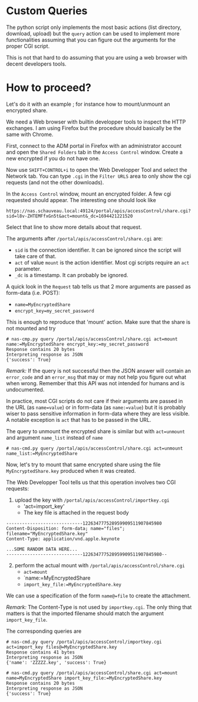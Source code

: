 # Custom Queries

The python script only implements the most basic actions (list directory, download, upload) but the `query` action can be used to implement more functionalities assuming that you can figure out the arguments for the proper CGI script.

This is not that hard to do assuming that you are using a web browser with decent developers tools.

# How to proceed?


Let's do it with an example ; for instance how to mount/unmount an encrypted share.

We need a Web browser with builtin developper tools to inspect the HTTP exchanges. I am using Firefox but the procedure should basically be the same with Chrome.  

First, connect to the ADM portal in Firefox with an administrator account and open the `Shared Folders` tab in the `Access Control` window. Create a new encrypted if you do not have one.

Now use `SHIFT+CONTROL+i` to open the Web Developper Tool and select the Network tab. You can type `.cgi` in the `Filter URLS` area to only show the cgi requests (and not the other downloads). 

In the `Access Control` window, mount an encrypted folder. A few cgi requested should appear. The interesting one should look like

	https://nas.schauveau.local:49124/portal/apis/accessControl/share.cgi?sid=l8v-ZHTEMFfxGn5t&act=mount&_dc=1694421221520

Select that line to show more details about that request.

The arguments after `/portal/apis/accessControl/share.cgi` are:
  - `sid` is the connection identifier. It can be ignored since the script will take care of that.
  - `act` of value `mount` is the action identifier. Most cgi scripts require an `act` parameter.
  - `_dc` is a timestamp. It can probably be ignored.

A quick look in the `Request` tab tells us that 2 more arguments are passed as form-data (i.e. POST):
  - `name=MyEncryptedShare`
  - `encrypt_key=my_secret_password`

This is enough to reproduce that 'mount' action. Make sure that the share is not mounted and try

```
# nas-cmp.py query /portal/apis/accessControl/share.cgi act=mount name:=MyEncryptedShare encrypt_key:=my_secret_password
Response contains 20 bytes
Interpreting response as JSON
{'success': True}
```

*Remark:* If the query is not successful then the JSON answer will contain an `error_code` and an `error_msg` that may or may not help you figure out what when wrong. Remember that this API was not intended for humans and is undocumented.

In practice, most CGI scripts do not care if their arguments are passed in the URL (as `name=value`) or in form-data (as `name:=value`) but it is probably wiser to pass sensitive information in form-data where they are less visible. A notable exception is `act` that has to be passed in the URL.

The query to unmount the encrypted share is similar but with `act=unmount` and argument `name_list` instead of `name` 

```
# nas-cmd.py query /portal/apis/accessControl/share.cgi act=unmount name_list:=MyEncryptedShare 
```

Now, let's try to mount that same encrypted share using the file `MyEncryptedShare.key` produced when it was created.

The Web Developper Tool tells us that this operation involves two CGI requests:

  1. upload the key with `/portal/apis/accessControl/importkey.cgi`  
     - 'act=import_key'
     - The key file is attached in the request body 
```
-----------------------------122634777528959909511907845980
Content-Disposition: form-data; name="files"; filename="MyEncryptedShare.key"
Content-Type: application/vnd.apple.keynote

...SOME RANDOM DATA HERE... 
-----------------------------122634777528959909511907845980--
```
  2. perform the actual mount with `/portal/apis/accessControl/share.cgi` 
     - `act=mount`
     - `name:=MyEncryptedShare
     - `import_key_file:=MyEncryptedShare.key`

We can use a specification of the form `name@=file` to create the attachment.

*Remark:* The Content-Type is not used by `importkey.cgi`. The only thing that matters is that the imported filename should match the argument `import_key_file`.

The corresponding queries are

```
# nas-cmd.py query /portal/apis/accessControl/importkey.cgi  act=import_key files@=MyEncryptedShare.key 
Response contains 41 bytes
Interpreting response as JSON
{'name': 'ZZZZZ.key', 'success': True}
        
# nas-cmd.py query /portal/apis/accessControl/share.cgi act=mount name=MyEncryptedShare import_key_file:=MyEncryptedShare.key
Response contains 20 bytes
Interpreting response as JSON
{'success': True}
```



